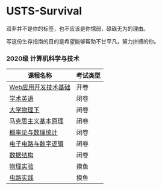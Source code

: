 # USTS-Survival
双非并不是你的标签，也不应该是你懦弱，碌碌无为的理由。

写这份生存指南的目的是希望能够帮助不甘平凡，努力拼搏的你。

### 2020级 计算机科学与技术

| 课程名称  | 考试类型 |
|-------|------------------------------|
| [Web应用开发技术基础](https://github.com/sherlcok314159/USTS-Survival/tree/main/2021%E7%A7%8B/Web%E5%BA%94%E7%94%A8%E4%B8%8E%E5%BC%80%E5%8F%91) | 开卷|
| [学术英语](https://github.com/sherlcok314159/USTS-Survival/tree/main/2021%E7%A7%8B/%E5%AD%A6%E6%9C%AF%E8%8B%B1%E8%AF%AD)| 闭卷|
| [大学物理下](https://github.com/sherlcok314159/USTS-Survival/blob/main/2021%E7%A7%8B/%E5%A4%A7%E5%AD%A6%E7%89%A9%E7%90%86%E4%B8%8B/x.md) | 闭卷|
| [马克思主义基本原理](https://github.com/sherlcok314159/USTS-Survival/tree/main/2021%E7%A7%8B/%E9%A9%AC%E5%85%8B%E6%80%9D%E4%B8%BB%E4%B9%89%E5%9F%BA%E6%9C%AC%E5%8E%9F%E7%90%86)  |闭卷  | 
| [概率论与数理统计](https://github.com/sherlcok314159/USTS-Survival/blob/main/2021%E7%A7%8B/%E6%A6%82%E7%8E%87%E8%AE%BA%E4%B8%8E%E6%95%B0%E7%90%86%E7%BB%9F%E8%AE%A1/%E8%AF%BE%E7%A8%8B%E5%BB%BA%E8%AE%AE.md) | 闭卷 |
| [电子电路与数字逻辑](https://github.com/sherlcok314159/USTS-Survival/tree/main/2021%E7%A7%8B/%E7%94%B5%E5%AD%90%E7%94%B5%E8%B7%AF%E4%B8%8E%E6%95%B0%E5%AD%97%E9%80%BB%E8%BE%91) | 闭卷 |
| [数据结构](https://github.com/sherlcok314159/USTS-Survival/tree/main/2021%E7%A7%8B/%E6%95%B0%E6%8D%AE%E7%BB%93%E6%9E%84) | 闭卷 |
| [物理实验](https://github.com/sherlcok314159/USTS-Survival/blob/main/2021%E7%A7%8B/%E7%89%A9%E7%90%86%E5%AE%9E%E9%AA%8C/%E5%8F%82%E8%80%83%E6%95%B0%E6%8D%AE.md) | 摸鱼 |
| [电路实践](https://github.com/sherlcok314159/USTS-Survival/blob/main/2021%E7%A7%8B/%E7%94%B5%E8%B7%AF%E5%AE%9E%E8%B7%B5/%E5%8F%82%E8%80%83%E6%95%B0%E6%8D%AE.md) | 摸鱼 |
